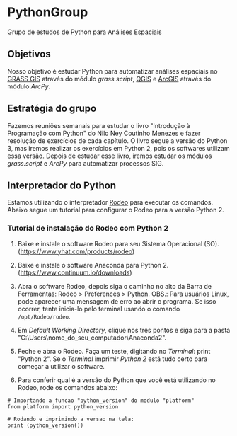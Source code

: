 # PythonGroup
Grupo de estudos de Python para Análises Espaciais

## Objetivos
Nosso objetivo é estudar Python para automatizar análises espaciais no [GRASS GIS](https://grass.osgeo.org) através do módulo *grass.script*, [QGIS](http://www.qgis.org/en/site/) e [ArcGIS](https://www.arcgis.com/features/index.html) através do módulo *ArcPy*.


## Estratégia do grupo
Fazemos reuniões semanais para estudar o livro "Introdução à Programação com Python" do Nilo Ney Coutinho Menezes e fazer resolução de exercícios de cada capítulo. O livro segue a versão do Python 3, mas iremos realizar os exercícios em Python 2, pois os softwares utilizam essa versão. 
Depois de estudar esse livro, iremos estudar os módulos *grass.script* e *ArcPy* para automatizar processos SIG.

## Interpretador do Python
Estamos utilizando o interpretador [Rodeo](http://rodeo.yhat.com) para executar os comandos. Abaixo segue um tutorial para configurar o Rodeo para a versão Python 2.

### Tutorial de instalação do Rodeo com Python 2
1. Baixe e instale o software Rodeo para seu Sistema Operacional (SO).
(https://www.yhat.com/products/rodeo)

2. Baixe e instale o software Anaconda para Python 2.
(https://www.continuum.io/downloads)

3. Abra o software Rodeo, depois siga o caminho no alto da Barra de Ferramentas: Rodeo > Preferences > Python.
OBS.: Para usuários Linux, pode aparecer uma mensagem de erro ao abrir o programa. Se isso ocorrer, tente inicia-lo pelo terminal usando o comando `/opt/Rodeo/rodeo`.

4. Em *Default Working Directory*, clique nos três pontos e siga para a pasta "C:\Users\nome_do_seu_computador\Anaconda2".

5. Feche e abra o Rodeo. Faça um teste, digitando no *Terminal*: print "Python 2". Se o *Terminal* imprimir *Python 2* está tudo certo para começar a utilizar o software.

6. Para conferir qual é a versão do Python que você está utilizando no Rodeo, rode os comandos abaixo:
```[Python]
# Importando a funcao "python_version" do modulo "platform"
from platform import python_version

# Rodando e imprimindo a versao na tela:
print (python_version())
```
